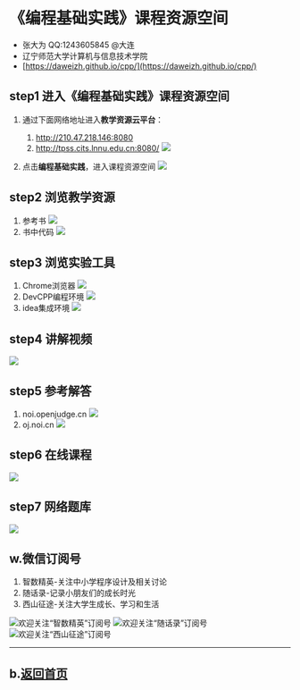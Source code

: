 # 《编程基础实践》课程资源空间

- 张大为 QQ:1243605845 @大连
- 辽宁师范大学计算机与信息技术学院
- [https://daweizh.github.io/cpp/](https://daweizh.github.io/cpp/)  


## step1 进入《编程基础实践》课程资源空间

1. 通过下面网络地址进入**教学资源云平台**：
	1. http://210.47.218.146:8080
	2. http://tpss.cits.lnnu.edu.cn:8080/
	![](tpss.png)

2. 点击**编程基础实践**，进入课程资源空间
	![](blank.png)

## step2 浏览教学资源

1. 参考书
	![](res-book.png)
2. 书中代码
	![](res-code.png)

## step3 浏览实验工具

1. Chrome浏览器
	![](chrome.png)
2. DevCPP编程环境
	![](devcpp.png)
3. idea集成环境
	![](idea.png)

## step4 讲解视频

![](teach.png)

## step5 参考解答

1. noi.openjudge.cn
	![](answer1.png)
2. oj.noi.cn
	![](answer2.png)

## step6 在线课程

![](cc.png)


## step7 网络题库

![](oj.png)


## w.微信订阅号

1. 智数精英-关注中小学程序设计及相关讨论
2. 随话录-记录小朋友们的成长时光
2. 西山征途-关注大学生成长、学习和生活

![欢迎关注“智数精英”订阅号](../../assets/me/img/idea8.jpg)
![欢迎关注“随话录”订阅号](../../assets/me/img/shl8.jpg)
![欢迎关注“西山征途”订阅号](../../assets/me/img/xszt8.jpg)

----------

## b.[返回首页](../../)
    
    
